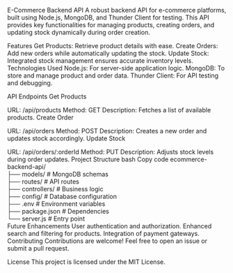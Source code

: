 E-Commerce Backend API
A robust backend API for e-commerce platforms, built using Node.js, MongoDB, and Thunder Client for testing. This API provides key functionalities for managing products, creating orders, and updating stock dynamically during order creation.

Features
Get Products: Retrieve product details with ease.
Create Orders: Add new orders while automatically updating the stock.
Update Stock: Integrated stock management ensures accurate inventory levels.
Technologies Used
Node.js: For server-side application logic.
MongoDB: To store and manage product and order data.
Thunder Client: For API testing and debugging.

API Endpoints
Get Products

URL: /api/products
Method: GET
Description: Fetches a list of available products.
Create Order

URL: /api/orders
Method: POST
Description: Creates a new order and updates stock accordingly.
Update Stock

URL: /api/orders/:orderId
Method: PUT
Description: Adjusts stock levels during order updates.
Project Structure
bash
Copy code
ecommerce-backend-api/  
├── models/         # MongoDB schemas  
├── routes/         # API routes  
├── controllers/    # Business logic  
├── config/         # Database configuration  
├── .env            # Environment variables  
├── package.json    # Dependencies  
└── server.js       # Entry point  
Future Enhancements
User authentication and authorization.
Enhanced search and filtering for products.
Integration of payment gateways.
Contributing
Contributions are welcome! Feel free to open an issue or submit a pull request.

License
This project is licensed under the MIT License.
